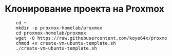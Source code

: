 # Клонирование проекта на Proxmox

<pre>
    cd ~
    mkdir -p proxmox-homelab/proxmox
    cd proxmox-homelab/proxmox
    wget -O https://raw.githubusercontent.com/koye64x/proxmox-homelab/main/proxmox/create-vm-ubuntu-template.sh
    chmod +x create-vm-ubuntu-template.sh
    ./create-vm-ubuntu-template.sh
</pre>
